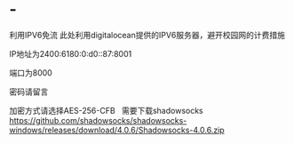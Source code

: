 # -
利用IPV6免流
此处利用digitalocean提供的IPV6服务器，避开校园网的计费措施  

IP地址为2400:6180:0:d0::87:8001  

端口为8000  

密码请留言  

加密方式请选择AES-256-CFB  
需要下载shadowsocks  
https://github.com/shadowsocks/shadowsocks-windows/releases/download/4.0.6/Shadowsocks-4.0.6.zip
